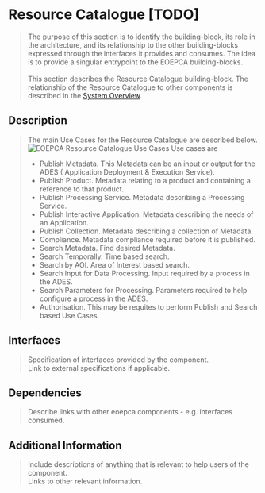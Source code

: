 # Resource Catalogue [TODO]

>The purpose of this section is to identify the building-block, its role in the architecture, and its relationship to the other building-blocks expressed through the interfaces it provides and consumes. The idea is to provide a singular entrypoint to the EOEPCA building-blocks.<br><br>
>This section describes the Resource Catalogue building-block. The relationship of the Resource Catalogue to other components is described in the <a href="../../system/overview/">System Overview</a>.


## Description

>The main Use Cases for the Resource Catalogue are described below.<br>
![EOEPCA Resource Catalogue Use Cases](../../img/resources/EOEPCA-Resource-Cat-Use-Cases.png "EOEPCA Resource Catalogue Use Cases")
>Use cases are
>* Publish Metadata.  This Metadata can be an input or output for the ADES ( Application Deployment & Execution Service).
>  * Publish Product. Metadata relating to a product and containing a reference to that product.
>  * Publish Processing Service. Metadata describing a Processing Service.
>  * Publish Interactive Application. Metadata describing the needs of an Application.
>  * Publish Collection.  Metadata describing a collection of Metadata.
>* Compliance. Metadata compliance required before it is published. 
>* Search Metadata.  Find desired Metadata.
>  * Search Temporally. Time based search. 
>  * Search by AOI. Area of Interest based search. 
>  * Search Input for Data Processing. Input required by a process in the ADES.
>  * Search Parameters for Processing. Parameters required to help configure a process in the ADES.
>* Authorisation. This may be requites to perform Publish and Search based Use Cases.


## Interfaces

> Specification of interfaces provided by the component.<br>
> Link to external specifications if applicable.

## Dependencies

> Describe links with other eoepca components - e.g. interfaces consumed.

## Additional Information

> Include descriptions of anything that is relevant to help users of the component.<br>
> Links to other relevant information.
